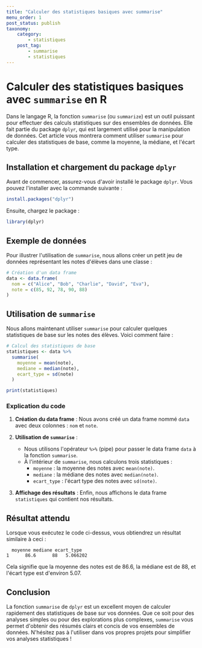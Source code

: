 ```yaml
---
title: "Calculer des statistiques basiques avec summarise"
menu_order: 1
post_status: publish
taxonomy:
    category:
        - statistiques
    post_tag:
        - summarise
        - statistiques
---
```


# Calculer des statistiques basiques avec `summarise` en R

Dans le langage R, la fonction `summarise` (ou `summarize`) est un outil puissant pour effectuer des calculs statistiques sur des ensembles de données. Elle fait partie du package `dplyr`, qui est largement utilisé pour la manipulation de données. Cet article vous montrera comment utiliser `summarise` pour calculer des statistiques de base, comme la moyenne, la médiane, et l'écart type.

## Installation et chargement du package `dplyr`

Avant de commencer, assurez-vous d'avoir installé le package `dplyr`. Vous pouvez l'installer avec la commande suivante :

```R
install.packages("dplyr")
```

Ensuite, chargez le package :

```R
library(dplyr)
```

## Exemple de données

Pour illustrer l'utilisation de `summarise`, nous allons créer un petit jeu de données représentant les notes d'élèves dans une classe :

```R
# Création d'un data frame
data <- data.frame(
  nom = c("Alice", "Bob", "Charlie", "David", "Eva"),
  note = c(85, 92, 78, 90, 88)
)
```

## Utilisation de `summarise`

Nous allons maintenant utiliser `summarise` pour calculer quelques statistiques de base sur les notes des élèves. Voici comment faire :

```R
# Calcul des statistiques de base
statistiques <- data %>%
  summarise(
    moyenne = mean(note),
    mediane = median(note),
    ecart_type = sd(note)
  )

print(statistiques)
```

### Explication du code

1. **Création du data frame** : Nous avons créé un data frame nommé `data` avec deux colonnes : `nom` et `note`.

2. **Utilisation de `summarise`** : 
   - Nous utilisons l'opérateur `%>%` (pipe) pour passer le data frame `data` à la fonction `summarise`.
   - À l'intérieur de `summarise`, nous calculons trois statistiques :
     - `moyenne` : la moyenne des notes avec `mean(note)`.
     - `mediane` : la médiane des notes avec `median(note)`.
     - `ecart_type` : l'écart type des notes avec `sd(note)`.

3. **Affichage des résultats** : Enfin, nous affichons le data frame `statistiques` qui contient nos résultats.

## Résultat attendu

Lorsque vous exécutez le code ci-dessus, vous obtiendrez un résultat similaire à ceci :

```
  moyenne mediane ecart_type
1      86.6      88   5.066202
```

Cela signifie que la moyenne des notes est de 86.6, la médiane est de 88, et l'écart type est d'environ 5.07.

## Conclusion

La fonction `summarise` de `dplyr` est un excellent moyen de calculer rapidement des statistiques de base sur vos données. Que ce soit pour des analyses simples ou pour des explorations plus complexes, `summarise` vous permet d'obtenir des résumés clairs et concis de vos ensembles de données. N'hésitez pas à l'utiliser dans vos propres projets pour simplifier vos analyses statistiques !

